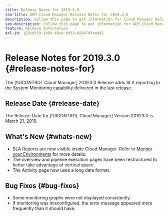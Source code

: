 ```yaml
---
title: Release Notes for 2019.3.0
seo-title: AEM Cloud Manager Release Notes for 2019.3.0
description: Follow this page to get information for Cloud Manager Release 2019.3.0.
seo-description: Follow this page to get information for AEM Cloud Manager Release 2019.3.0.
feature: Release Information
exl-id: 182cd359-1009-40ca-bd33-65647df4a941
---
```

# Release Notes for 2019.3.0 {#release-notes-for}

The [!UICONTROL Cloud Manager] 2019.3.0 Release adds SLA reporting to the System Monitoring capability delivered in the last release.

## Release Date {#release-date}

The Release Date for [!UICONTROL Cloud Manager] Version 2019.3.0 is March 21, 2019.

## What's New {#whats-new}

* SLA Reports are now visible inside Cloud Manager. Refer to [Monitor your Environments](/help/using/monitoring-environments.md) for more details.
* The overview and pipeline execution pages have been restructured to better take advantage of vertical space.
* The Activity page now uses a long date format.

## Bug Fixes {#bug-fixes}

* Some monitoring graphs were not displayed consistently.
* If monitoring was misconfigured, the error message appeared more frequently than it should have.
